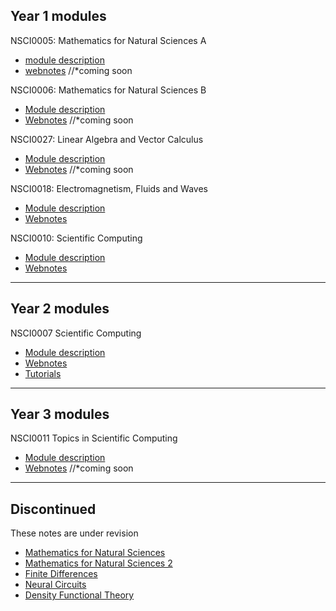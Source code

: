 ## Year 1 modules

NSCI0005: Mathematics for Natural Sciences A
* [module description](https://www.ucl.ac.uk/module-catalogue/modules/mathematics-for-natural-sciences-a-NSCI0005)
* [webnotes](NOLINK) //*coming soon

NSCI0006: Mathematics for Natural Sciences B
* [Module description](https://www.ucl.ac.uk/module-catalogue/modules/mathematics-for-natural-sciences-b-NSCI0006)
* [Webnotes](NOLINK) //*coming soon

NSCI0027: Linear Algebra and Vector Calculus
* [Module description](https://www.ucl.ac.uk/module-catalogue/modules/linear-algebra-and-vector-calculus-NSCI0027)
* [Webnotes](NOLINK) //*coming soon

NSCI0018: Electromagnetism, Fluids and Waves
* [Module description](https://www.ucl.ac.uk/module-catalogue/modules/electromagnetism-fluids-and-waves-NSCI0018)
* [Webnotes](https://uclnatsci.github.io/Electromagnetism-Fluids-and-Waves/intro.html)

NSCI0010: Scientific Computing
* [Module description](https://www.ucl.ac.uk/module-catalogue/modules/science-and-society-1-communication-and-computing-NSCI0010)
* [Webnotes](https://uclnatsci.github.io/Interdisciplinary-Research-Skills)

---

## Year 2 modules

NSCI0007 Scientific Computing
* [Module description](https://www.ucl.ac.uk/module-catalogue/modules/scientific-communication-and-computing-NSCI0007)
* [Webnotes](https://uclnatsci.github.io/Scientific-Computing/intro.html)
* [Tutorials](https://uclnatsci.github.io/Scientific-Computing-Tutorials.html)

---

## Year 3 modules
NSCI0011 Topics in Scientific Computing
* [Module description](https://www.ucl.ac.uk/module-catalogue/modules/topics-in-scientific-computing-NSCI0011)
* [Webnotes](NOLINK) //*coming soon

---

## Discontinued

These notes are under revision

* [Mathematics for Natural Sciences](https://uclnatsci.github.io/Mathematics-for-Natural-Sciences.html)
* [Mathematics for Natural Sciences 2](https://uclnatsci.github.io/Mathematics-for-Natural-Sciences-2.html)
* [Finite Differences](https://uclnatsci.github.io/Finite-Differences.html)
* [Neural Circuits](https://uclnatsci.github.io/Neural-Circuits.html)
* [Density Functional Theory](https://uclnatsci.github.io/DFT/intro.html)


